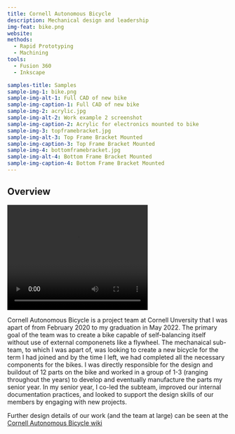 ```yaml
---
title: Cornell Autonomous Bicycle
description: Mechanical design and leadership
img-feat: bike.png
website: 
methods:
  - Rapid Prototyping
  - Machining
tools:
  - Fusion 360
  - Inkscape

samples-title: Samples
sample-img-1: bike.png
sample-img-alt-1: Full CAD of new bike
sample-img-caption-1: Full CAD of new bike
sample-img-2: acrylic.jpg
sample-img-alt-2: Work example 2 screenshot
sample-img-caption-2: Acrylic for electronics mounted to bike
sample-img-3: topframebracket.jpg
sample-img-alt-3: Top Frame Bracket Mounted
sample-img-caption-3: Top Frame Bracket Mounted
sample-img-4: bottomframebracket.jpg
sample-img-alt-4: Bottom Frame Bracket Mounted
sample-img-caption-4: Bottom Frame Bracket Mounted
---
```


## Overview

<video width="320" height="240" controls>
  <source src="C:\Users\nnamd\Documents\GitHub\nnamd.github.io\img\IMG_6920.MOV" type="video/mp4">
</video>

Cornell Autonomous Bicycle is a project team at Cornell Unversity that I was apart of from February 2020 to my graduation in May 2022. The primary goal of the team was to create a bike capable of self-balancing itself without use of external componenets like a flywheel. The mechanaical sub-team, to which I was apart of, was looking to create a new bicycle for the term I had joined and by the time I left, we had completed all the necessary components for the bikes. I was directly responsible for the design and buildout of 12 parts on the bike and worked in a group of 1-3 (ranging throughout the years) to develop and eventually manufacture the parts my senior year. In my senior year, I co-led the subteam, improved our internal documentation practices, and looked to support the design skills of our members by engaging with new projects.

Further design details of our work (and the team at large) can be seen at the [Cornell Autonomous Bicycle wiki](http://ec2-18-223-29-116.us-east-2.compute.amazonaws.com/wiki/index.php/The_New_Bike)
